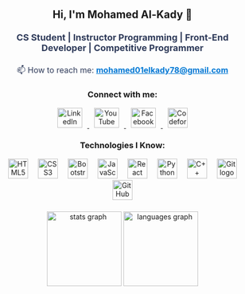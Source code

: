 <h2 align="center">Hi, I'm Mohamed Al-Kady 👋</h2>

###

<p align="center" style="font-size: 18px; color: #2E3A59; font-weight: bold;">
  CS Student | Instructor Programming | Front-End Developer | Competitive Programmer
</p>

###

<p align="center" style="font-size: 16px; color: #2E3A59;">
  📫 How to reach me: 
  <a href="mailto:mohamed01elkady78@gmail.com" style="color: #0078D4; font-weight: bold;">mohamed01elkady78@gmail.com</a>
</p>

###

<h3 align="center">Connect with me:</h3>

<div align="center" style="text-decoration: none; margin-top: 10px;">
  <a href="https://www.linkedin.com/in/your-linkedin-profile/" target="_blank">
    <img src="https://raw.githubusercontent.com/maurodesouza/profile-readme-generator/master/src/assets/icons/social/linkedin/default.svg" width="50" height="40" alt="LinkedIn logo" style="margin: 0 10px;" />
  </a>
  <a href="https://www.youtube.com/your-youtube-channel" target="_blank">
    <img src="https://raw.githubusercontent.com/maurodesouza/profile-readme-generator/master/src/assets/icons/social/youtube/default.svg" width="50" height="40" alt="YouTube logo" style="margin: 0 10px;" />
  </a>
  <a href="https://www.facebook.com/your-facebook-profile/" target="_blank">
    <img src="https://raw.githubusercontent.com/maurodesouza/profile-readme-generator/master/src/assets/icons/social/facebook/default.svg" width="50" height="40" alt="Facebook logo" style="margin: 0 10px;" />
  </a>
  <a href="https://codeforces.com/profile/your-codeforces-handle" target="_blank">
    <img src="https://cdn.iconscout.com/icon/free/png-256/codeforces-3628695-3030120.png" width="40" height="40" alt="Codeforces logo" style="margin: 0 10px;" />
  </a>
</div>

###

<h3 align="center">Technologies I Know:</h3>

<div align="center" style="margin-top: 10px;">
  <img src="https://cdn.jsdelivr.net/gh/devicons/devicon/icons/html5/html5-original.svg" height="40" alt="HTML5 logo" style="margin: 0 8px;" />
  <img src="https://cdn.jsdelivr.net/gh/devicons/devicon/icons/css3/css3-original.svg" height="40" alt="CSS3 logo" style="margin: 0 8px;" />
  <img src="https://cdn.jsdelivr.net/gh/devicons/devicon/icons/bootstrap/bootstrap-original.svg" height="40" alt="Bootstrap logo" style="margin: 0 8px;" />
  <img src="https://cdn.jsdelivr.net/gh/devicons/devicon/icons/javascript/javascript-original.svg" height="40" alt="JavaScript logo" style="margin: 0 8px;" />
  <img src="https://cdn.jsdelivr.net/gh/devicons/devicon/icons/react/react-original.svg" height="40" alt="React logo" style="margin: 0 8px;" />
  <img src="https://cdn.jsdelivr.net/gh/devicons/devicon/icons/python/python-original.svg" height="40" alt="Python logo" style="margin: 0 8px;" />
  <img src="https://cdn.jsdelivr.net/gh/devicons/devicon/icons/cplusplus/cplusplus-original.svg" height="40" alt="C++ logo" style="margin: 0 8px;" />
  <img src="https://cdn.jsdelivr.net/gh/devicons/devicon/icons/git/git-original.svg" height="40" alt="Git logo" style="margin: 0 8px;" />
  <img src="https://cdn.jsdelivr.net/gh/devicons/devicon/icons/github/github-original.svg" height="40" alt="GitHub logo" style="margin: 0 8px;" />
</div>

###

<div align="center">
  <img src="https://github-readme-stats.vercel.app/api?username=alkady22&hide_title=false&hide_rank=false&show_icons=true&include_all_commits=true&count_private=true&disable_animations=false&theme=dracula&locale=en&hide_border=false&order=1" height="150" alt="stats graph" />
  <img src="https://github-readme-stats.vercel.app/api/top-langs?username=alkady22&locale=en&hide_title=false&layout=compact&card_width=320&langs_count=5&theme=dracula&hide_border=false&order=2" height="150" alt="languages graph" />
</div>
